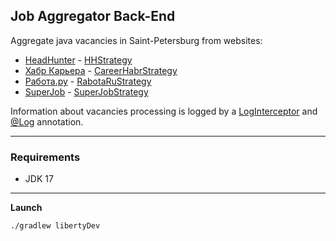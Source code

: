 Job Aggregator Back-End
-----------------------

Aggregate java vacancies in Saint-Petersburg from websites:
- [HeadHunter](https://hh.ru/search/vacancy) - [HHStrategy](src/main/java/org/aggregator/job/model/strategy/HHStrategy.java)
- [Хабр Карьера](https://career.habr.com/vacancies) - [CareerHabrStrategy](src/main/java/org/aggregator/job/model/strategy/CareerHabrStrategy.java)
- [Работа.ру](https://www.rabota.ru/vacancy) - [RabotaRuStrategy](src/main/java/org/aggregator/job/model/strategy/RabotaRuStrategy.java)
- [SuperJob](https://www.superjob.ru/vacancy) - [SuperJobStrategy](src/main/java/org/aggregator/job/model/strategy/SuperJobStrategy.java)

Information about vacancies processing is logged by a [LogInterceptor](src/main/java/org/aggregator/job/util/interceptor/LogInterceptor.java) and [@Log](src/main/java/org/aggregator/job/util/interceptor/Log.java) annotation.

---

### Requirements

- JDK 17

---

**Launch**
```
./gradlew libertyDev
```